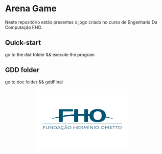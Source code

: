 # Arena Game
Neste repositório estão presentes  o jogo criado no curso de Engenharia Da Computação FHO.

## Quick-start
go to the dist folder && execute the program

## GDD folder
go to doc folder && gddFinal

<p align = "center">
<img width=300 height=200 src=../../Img/fho.png >
<p>
